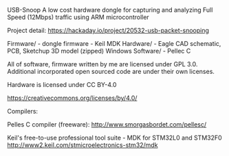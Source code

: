 USB-Snoop
A low cost hardware dongle for capturing and analyzing Full Speed (12Mbps) traffic using ARM microcontroller

Project detail: https://hackaday.io/project/20532-usb-packet-snooping

Firmware/ - dongle firmware - Keil MDK
Hardware/ - Eagle CAD schematic, PCB, Sketchup 3D model (zipped)
Windows Software/ - Pellec C

All of software, firmware written by me are licensed under GPL 3.0.
Additional incorporated open sourced code are under their own licenses.

Hardware is licensed under CC BY-4.0

https://creativecommons.org/licenses/by/4.0/

Compilers:

Pelles C compiler (freeware): http://www.smorgasbordet.com/pellesc/

Keil's free-to-use professional tool suite - MDK for STM32L0 and STM32F0
http://www2.keil.com/stmicroelectronics-stm32/mdk
